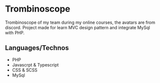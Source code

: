 # Trombinoscope
Trombinoscope of my team during my online courses, the avatars are from discord.
Project made for learn MVC design pattern and integrate MySql with PHP.

## Languages/Technos
  * PHP
  * Javascrpt & Typescript
  * CSS & SCSS
  * MySql
